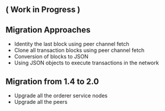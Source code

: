 ## ( Work in Progress )

## Migration Approaches
- Identity the last block using peer channel fetch
- Clone all transaction blocks using peer channel fetch
- Conversion of blocks to JSON
- Using JSON objects to execute transactions in the network

## Migration from 1.4 to 2.0
- Upgrade all the orderer service nodes
- Upgrade all the peers 
